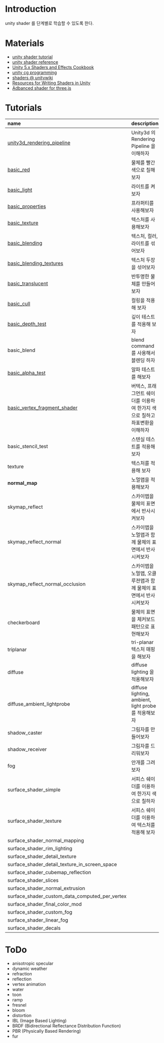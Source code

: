 ﻿# Introduction

unity shader 를 단계별로 학습할 수 있도록 한다.

# Materials

* [unity shader tutorial](https://docs.unity3d.com/Manual/Shaders.html)
* [unity shader reference](https://docs.unity3d.com/Manual/SL-Reference.html)
* [Unity 5.x Shaders and Effects Cookbook](https://books.google.co.kr/books?id=-llLDAAAQBAJ&printsec=frontcover&dq=unity3d+5.x+shader+cook+book&hl=ko&sa=X&redir_esc=y#v=onepage&q=unity3d%205.x%20shader%20cook%20book&f=false)
* [unity cg programming](https://en.wikibooks.org/wiki/Cg_Programming/Unity)
* [shaders @ unitywiki](http://wiki.unity3d.com/index.php/Shaders)
* [Resources for Writing Shaders in Unity](https://github.com/VoxelBoy/Resources-for-Writing-Shaders-in-Unity)
* [Adbanced shader for three.js](https://github.com/lo-th/Shader.lab)

# Tutorials

| name | description |
|:-----|:------------|
| [unity3d_rendering_pipeline](/unity3d_rendering_pipeline.md) | Unity3d 의 Rendering Pipeline 을 이해하자 |
| [basic_red](/Assets/Tutorials/basic_red/basic_red.md) | 물체를 빨간색으로 칠해보자 |
| [basic_light](/Assets/Tutorials/basic_light/basic_light.md) | 라이트를 켜보자 |
| [basic_properties](/Assets/Tutorials/basic_properties/basic_properties.md) | 프라퍼티를 사용해보자 |
| [basic_texture](/Assets/Tutorials/basic_texture/basic_texture.md) | 텍스처를 사용해보자 |
| [basic_blending](/Assets/Tutorials/basic_blending/basic_blending.md) | 텍스처, 컬러, 라이트를 섞어보자 |
| [basic_blending_textures](/Assets/Tutorials/basic_blending_textures/basic_blending_textures.md) | 텍스처 두장을 섞어보자 |
| [basic_translucent](/Assets/Tutorials/basic_translucent/basic_translucent.md) | 반투명한 물체를 만들어보자 |
| [basic_cull](/Assets/Tutorials/basic_cull/basic_cull.md) | 컬링을 적용해 보자 |
| [basic_depth_test](/Assets/Tutorials/basic_depth_test/basic_depth_test.md) | 깊이 테스트를 적용해 보자 |
| basic_blend | blend command 를 사용해서 블렌딩 하자 |
| [basic_alpha_test](/Assets/Tutorials/basic_alpha_test/basic_alpha_test.md) | 알파 테스트를 해보자 |
| [basic_vertex_fragment_shader](/Assets/Tutorials/basic_vertex_fragment_shader/basic_vertex_fragment_shader.md) | 버텍스, 프래그먼트 쉐이더를 이용하여 한가지 색으로 칠하고 좌표변환을 이해하자 |
| basic_stencil_test | 스텐실 테스트를 적용해 보자 |
| texture | 텍스처를 적용해 보자 |
| **normal_map** | 노멀맵을 적용해보자 |
| skymap_reflect | 스카이맵을 물체의 표면에서 반사시켜보자 |
| skymap_reflect_normal | 스카이맵을 노멀맵과 함께 물체의 표면에서 반사시켜보자 |
| skymap_reflect_normal_occlusion | 스카이맵을 노멀맵, 오클루젼맵과 함께 물체의 표면에서 반사시켜보자 |
| checkerboard | 물체의 표면을 체커보드 패턴으로 표현해보자 |
| triplanar | tri-planar 텍스처 매핑을 해보자 |
| diffuse | diffuse lighting 을 적용해보자 |
| diffuse_ambient_lightprobe | diffuse lighting, ambient, light probe 를 적용해보자 |
| shadow_caster | 그림자를 만들어보자 |
| shadow_receiver | 그림자를 드리워보자 |
| fog | 안개를 그려보자 |
| surface_shader_simple | 서피스 쉐이더를 이용하여 한가지 색으로 칠하자 |
| surface_shader_texture | 서피스 쉐이더를 이용하여 텍스처를 적용해 보자 |
| surface_shader_normal_mapping | |
| surface_shader_rim_lighting | |
| surface_shader_detail_texture | |
| surface_shader_detail_texture_in_screen_space | |
| surface_shader_cubemap_reflection | |
| surface_shader_slices | |
| surface_shader_normal_extrusion | |
| surface_shader_custom_data_computed_per_vertex | |
| surface_shader_final_color_mod | |
| surface_shader_custom_fog | |
| surface_shader_linear_fog | |
| surface_shader_decals | |

# ToDo

* anisotropic specular
* dynamic weather
* refraction
* reflection
* vertex animation
* water
* toon
* ramp
* fresnel
* bloom
* distortion
* IBL (Image Based Lighting)
* BRDF (Bidirectional Reflectance Distribution Function)
* PBR (Physically Based Rendering)
* fur